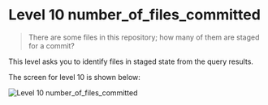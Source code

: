 
# Level 10 number_of_files_committed

> There are some files in this repository; how many of them are staged for a commit?

This level asks you to identify files in staged state from the query results.

The screen for level 10 is shown below:

![Level 10 number_of_files_committed](images/level-10-number-of-files-committed.png)
